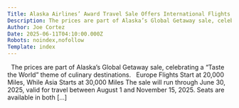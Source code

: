```yaml
---
Title: Alaska Airlines’ Award Travel Sale Offers International Flights Starting at 10,000 Miles
Description: The prices are part of Alaska’s Global Getaway sale, celebrating a “Taste the World” theme of culinary destinations.   Europe Flights Start at 20,000 Miles, While Asia Starts at 30,000 Miles The sale ...
Author: Joe Cortez
Date: 2025-06-11T04:10:00.000Z
Robots: noindex,nofollow
Template: index
---
```

&#160; The prices are part of Alaska’s Global Getaway sale, celebrating a “Taste the World” theme of culinary destinations. &#160; Europe Flights Start at 20,000 Miles, While Asia Starts at 30,000 Miles The sale will run through June 30, 2025, valid for travel between August 1 and November 15, 2025. Seats are available in both [&#8230;]